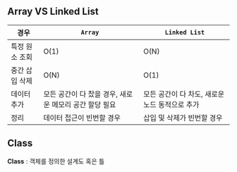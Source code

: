 ## Array VS Linked List
|경우|`Array`|`Linked List`|
|---|-------|-------------|
|특정 원소 조회| O(1) | O(N)|
|중간 삽입 삭제| O(N) | O(1)|
|데이터 추가|모든 공간이 다 찼을 경우, 새로운 메모리 공간 할당 필요 | 모든 공간이 다 차도, 새로운 노드 동적으로 추가|
|정리|데이터 접근이 빈번할 경우|삽입 및 삭제가 빈번할 경우|

## Class

**Class** : 객체를 정의한 설계도 혹은 틀